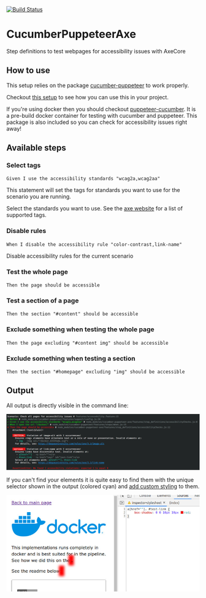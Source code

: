 [![Build Status](https://travis-ci.org/Enrise/CucumberPuppeteerAxe.svg?branch=master)](https://travis-ci.org/Enrise/CucumberPuppeteerAxe)

# CucumberPuppeteerAxe

Step definitions to test webpages for accessibility issues with AxeCore

## How to use

This setup relies on the package [cucumber-puppeteer](https://www.npmjs.com/package/cucumber-puppeteer) to work properly.

Checkout [this setup](https://github.com/Enrise/accessibility-checker-infrastructure) to see how you can use this in your project.

If you're using docker then you should checkout [puppeteer-cucumber](https://github.com/Enrise/puppeteer-cucumber). It is a pre-build docker container for testing with cucumber and puppeteer. This package is also included so you can check for accessibility issues right away!

## Available steps

### Select tags

```gherkin
Given I use the accessibility standards "wcag2a,wcag2aa"
```

This statement will set the tags for standards you want to use for the scenario you are running.

Select the standards you want to use. See the [axe website](https://www.deque.com/axe/axe-for-web/documentation/api-documentation/#options-parameter) for a list of supported tags.

### Disable rules

```gherkin
When I disable the accessibility rule "color-contrast,link-name"
```

Disable accessibility rules for the current scenario

### Test the whole page

```gherkin
Then the page should be accessible
```

### Test a section of a page

```gherkin
Then the section "#content" should be accessible
```

### Exclude something when testing the whole page

```gherkin
Then the page excluding "#content img" should be accessible
```

### Exclude something when testing a section

```gherkin
Then the section "#homepage" excluding "img" should be accessible
```

## Output

All output is directly visible in the command line:

![Example output in the pipeline](example-output.jpg)

If you can't find your elements it is quite easy to find them with the unique selector shown in the output (colored cyan) and [add custom styling](https://developer.chrome.com/devtools/docs/elements-styles#styles_add_new) to them.

![Show the error](show-error.jpg)
